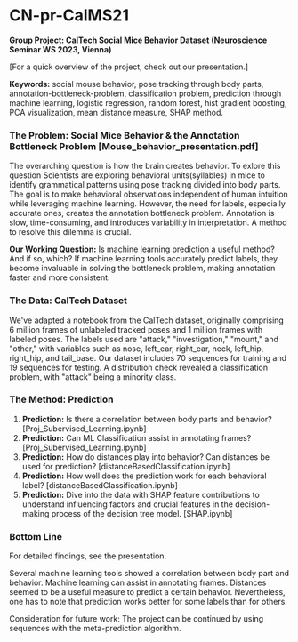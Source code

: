 # CN-pr-CalMS21

**Group Project: CalTech Social Mice Behavior Dataset (Neuroscience Seminar WS 2023, Vienna)**

[For a quick overview of the project, check out our presentation.]

**Keywords:** social mouse behavior, pose tracking through body parts, annotation-bottleneck-problem, classification problem, prediction through machine learning, logistic regression, random forest, hist gradient boosting, PCA visualization, mean distance measure, SHAP method.

### The Problem: Social Mice Behavior & the Annotation Bottleneck Problem [Mouse_behavior_presentation.pdf]

The overarching question is how the brain creates behavior. To exlore this question Scientists are exploring behavioral units(syllables) in mice to identify grammatical patterns using pose tracking divided into body parts. The goal is to make behavioral observations independent of human intuition while leveraging machine learning. However, the need for labels, especially accurate ones, creates the annotation bottleneck problem. Annotation is slow, time-consuming, and introduces variability in interpretation. A method to resolve this dilemma is crucial.

**Our Working Question:** Is machine learning prediction a useful method? And if so, which? If machine learning tools accurately predict labels, they become invaluable in solving the bottleneck problem, making annotation faster and more consistent.

### The Data: CalTech Dataset

We've adapted a notebook from the CalTech dataset, originally comprising 6 million frames of unlabeled tracked poses and 1 million frames with labeled poses. The labels used are "attack," "investigation," "mount," and "other," with variables such as nose, left_ear, right_ear, neck, left_hip, right_hip, and tail_base. Our dataset includes 70 sequences for training and 19 sequences for testing. A distribution check revealed a classification problem, with "attack" being a minority class.

### The Method: Prediction

1. **Prediction:** Is there a correlation between body parts and behavior? [Proj_Subervised_Learning.ipynb]
2. **Prediction:** Can ML Classification assist in annotating frames? [Proj_Subervised_Learning.ipynb]
3. **Prediction:** How do distances play into behavior? Can distances be used for prediction? [distanceBasedClassification.ipynb]
4. **Prediction:** How well does the prediction work for each behavioral label? [distanceBasedClassification.ipynb]
0. **Prediction:** Dive into the data with SHAP feature contributions to understand influencing factors and crucial features in the decision-making process of the decision tree model. [SHAP.ipynb]

### Bottom Line

For detailed findings, see the presentation.

Several machine learning tools showed a correlation between body part and behavior. Machine learning can assist in annotating frames. Distances seemed to be a useful measure to predict a certain behavior. Nevertheless, one has to note that prediction works better for some labels than for others.

Consideration for future work: The project can be continued by using sequences with the meta-prediction algorithm.

